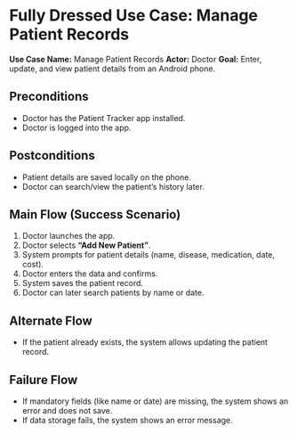 # Fully Dressed Use Case: Manage Patient Records

**Use Case Name:** Manage Patient Records
**Actor:** Doctor
**Goal:** Enter, update, and view patient details from an Android phone.

## Preconditions
- Doctor has the Patient Tracker app installed.
- Doctor is logged into the app.

## Postconditions
- Patient details are saved locally on the phone.
- Doctor can search/view the patient’s history later.

## Main Flow (Success Scenario)
1. Doctor launches the app.
2. Doctor selects **“Add New Patient”**.
3. System prompts for patient details (name, disease, medication, date, cost).
4. Doctor enters the data and confirms.
5. System saves the patient record.
6. Doctor can later search patients by name or date.

## Alternate Flow
- If the patient already exists, the system allows updating the patient record.

## Failure Flow
- If mandatory fields (like name or date) are missing, the system shows an error and does not save.
- If data storage fails, the system shows an error message.

